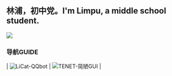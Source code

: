 ## 林浦，初中党。I'm Limpu, a middle school student.
![](https://api.xecades.xyz/api?img=3&date=2022-06-17&str=%5B中考%5D&quote=✨✨がんばれ!✨✨&github=Limpu403&luogu=518446&qq=3233796965)
### 导航GUIDE
| ![LiCat-QQbot](https://github.com/Limpu403/Limpu403/tree/main/LiCat) | ![TENET-简陋GUI](https://github.com/Limpu403/Limpu403/tree/main/TENET-GUI) |
